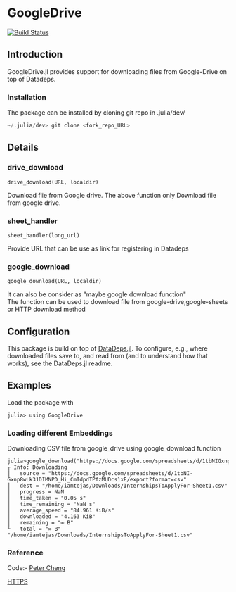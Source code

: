 # GoogleDrive


[![Build Status](https://travis-ci.com/tejasvaidhyadev/GoogleDrive.jl.svg?branch=master)](https://travis-ci.org/tejasvaidhyadev/GoogleDrive.jl)


## Introduction
GoogleDrive.jl provides support for downloading files from Google-Drive on top of Datadeps.

### Installation
The package can be installed by cloning git repo in .julia/dev/
```julia
~/.julia/dev> git clone <fork_repo_URL>
```


## Details

### drive_download
   `drive_download(URL, localdir)`


Download flie from Google drive.
The above function only Download file from google drive.

### sheet_handler
   `sheet_handler(long_url)`

Provide URL that can be use as link for registering in Datadeps

### google_download
   `google_download(URL, localdir)`

It can also be consider as "maybe google download function"    
The function can be used to download file from google-drive,google-sheets or HTTP download method 

## Configuration
This package is build on top of [DataDeps.jl](https://github.com/oxinabox/DataDeps.jl).
To configure, e.g., where downloaded files save to, and read from (and to understand how that works),
see the DataDeps.jl readme.

## Examples

Load the package with

```
julia> using GoogleDrive
```

### Loading different Embeddings

Downloading CSV file from  google_drive using google_download function
```
julia>google_download("https://docs.google.com/spreadsheets/d/1tbNIGxnp8wLk31DIMNPD_Hi_CmIdpdTPfzMUDcs1xE/edit#gid=0","/home/iamtejas/Downloads")
┌ Info: Downloading
│   source = "https://docs.google.com/spreadsheets/d/1tbNI-Gxnp8wLk31DIMNPD_Hi_CmIdpdTPfzMUDcs1xE/export?format=csv"
│   dest = "/home/iamtejas/Downloads/InternshipsToApplyFor-Sheet1.csv"
│   progress = NaN
│   time_taken = "0.05 s"
│   time_remaining = "NaN s"
│   average_speed = "84.961 KiB/s"
│   downloaded = "4.163 KiB"
│   remaining = "∞ B"
└   total = "∞ B"
"/home/iamtejas/Downloads/InternshipsToApplyFor-Sheet1.csv"

```
### Reference 

Code:-
[Peter Cheng](https://github.com/chengchingwen/Transformers.jl) 

[HTTPS](https://github.com/JuliaWeb/HTTP.jl)
